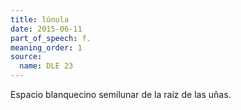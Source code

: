 ```yaml
---
title: lúnula
date: 2015-06-11
part_of_speech: f.
meaning_order: 1
source:
  name: DLE 23
---
```


Espacio blanquecino semilunar de la raíz de las uñas.
